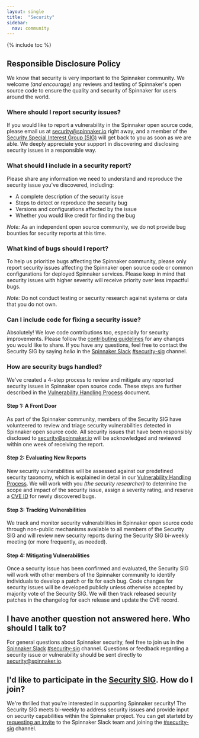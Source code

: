 ```yaml
---
layout: single
title:  "Security"
sidebar:
  nav: community
---
```


{% include toc %}

## Responsible Disclosure Policy

We know that security is very important to the Spinnaker community.  We welcome _(and encourage)_ any reviews and testing of Spinnaker's open source code to ensure the quality and security of Spinnaker for users around the world.

### Where should I report security issues?

If you would like to report a vulnerability in the Spinnaker open source code, please email us at [security@spinnaker.io](mailto:security@spinnaker.io) right away, and a member of the [Security Special Interest Group (SIG)](https://github.com/spinnaker/governance/tree/master/sig-security) will get back to you as soon as we are able.  We deeply appreciate your support in discovering and disclosing security issues in a responsible way.

### What should I include in a security report?

Please share any information we need to understand and reproduce the security issue you've discovered, including:

* A complete description of the security issue  
* Steps to detect or reproduce the security bug  
* Versions and configurations affected by the issue  
* Whether you would like credit for finding the bug

*Note:* As an independent open source community, we do not provide bug bounties for security reports at this time.

### What kind of bugs should I report?

To help us prioritize bugs affecting the Spinnaker community, please only report security issues affecting the Spinnaker open source code or common configurations for deployed Spinnaker services.  Please keep in mind that security issues with higher severity will receive priority over less impactful bugs.

*Note:* Do not conduct testing or security research against systems or data that you do not own.

### Can I include code for fixing a security issue?

Absolutely!  We love code contributions too, especially for security improvements.  Please follow the [contributing guidelines](https://spinnaker.io/community/contributing/submitting/) for any changes you would like to share.  If you have any questions, feel free to contact the Security SIG by saying _hello_ in the [Spinnaker Slack](http://join.spinnaker.io) [#security-sig](https://spinnakerteam.slack.com/archives/CFN8F5UR2) channel.

### How are security bugs handled?

We've created a 4-step process to review and mitigate any reported security issues in Spinnaker open source code.  These steps are further described in the [Vulnerability Handling Process](https://docs.google.com/document/d/1dCJ17v2K-lEVBTEGsgS4xnuOZo30Ufd3gSoYrG6XZfA) document.

#### Step 1: A Front Door

As part of the Spinnaker community, members of the Security SIG have volunteered to review and triage security vulnerabilities detected in Spinnaker open source code.  All security issues that have been responsibly disclosed to [security@spinnaker.io](mailto:security@spinnaker.io) will be acknowledged and reviewed within one week of receiving the report.

#### Step 2: Evaluating New Reports

New security vulnerabilities will be assessed against our predefined security taxonomy, which is explained in detail in our [Vulnerability Handling Process](https://docs.google.com/document/d/1dCJ17v2K-lEVBTEGsgS4xnuOZo30Ufd3gSoYrG6XZfA).  We will work with you _(the security researcher)_ to determine the scope and impact of the security issue, assign a severity rating, and reserve a [CVE ID](https://cve.mitre.org/cve/identifiers/) for newly discovered bugs.

#### Step 3: Tracking Vulnerabilities

We track and monitor security vulnerabilities in Spinnaker open source code through non-public mechanisms available to all members of the Security SIG and will review new security reports during the Security SIG bi-weekly meeting (or more frequently, as needed).

#### Step 4: Mitigating Vulnerabilities

Once a security issue has been confirmed and evaluated, the Security SIG will work with other members of the Spinnaker community to identify individuals to develop a patch or fix for each bug.  Code changes for security issues will be developed publicly unless otherwise accepted by majority vote of the Security SIG.  We will then track released security patches in the changelog for each release and update the CVE record.

## I have another question not answered here.  Who should I talk to?

For general questions about Spinnaker security, feel free to join us in the [Spinnaker Slack](http://join.spinnaker.io) [#security-sig](https://spinnakerteam.slack.com/archives/CFN8F5UR2) channel.  Questions or feedback regarding a security issue or vulnerability should be sent directly to [security@spinnaker.io](mailto:security@spinnaker.io).

## I'd like to participate in the [Security SIG](https://github.com/spinnaker/governance/tree/master/sig-security).  How do I join?

We're thrilled that you're interested in supporting Spinnaker security!  The Security SIG meets bi-weekly to address security issues and provide input on security capabilities within the Spinnaker project.  You can get startetd by [requesting an invite](http://join.spinnaker.io) to the Spinnaker Slack team and joining the [#security-sig](https://spinnakerteam.slack.com/archives/CFN8F5UR2) channel.
